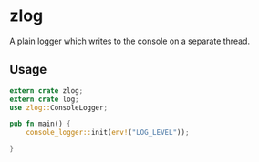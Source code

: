 # zlog

A plain logger which writes to the console on a separate thread.

## Usage

```rust
extern crate zlog;
extern crate log;
use zlog::ConsoleLogger;

pub fn main() {
    console_logger::init(env!("LOG_LEVEL"));

}
```
